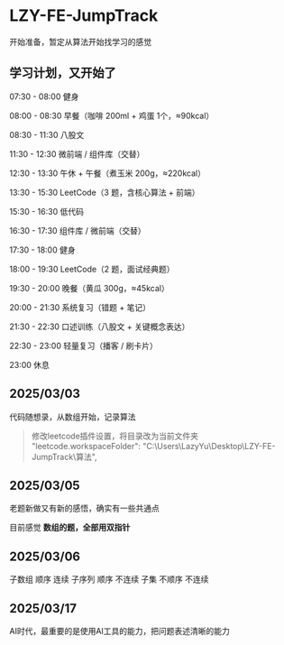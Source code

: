 # LZY-FE-JumpTrack

开始准备，暂定从算法开始找学习的感觉

## 学习计划，又开始了

07:30 - 08:00 健身

08:00 - 08:30 早餐（咖啡 200ml + 鸡蛋 1个，≈90kcal）

08:30 - 11:30 八股文

11:30 - 12:30 微前端 / 组件库（交替）

12:30 - 13:30 午休 + 午餐（煮玉米 200g，≈220kcal）

13:30 - 15:30 LeetCode（3 题，含核心算法 + 前端）

15:30 - 16:30 低代码

16:30 - 17:30 组件库 / 微前端（交替）

17:30 - 18:00 健身

18:00 - 19:30 LeetCode（2 题，面试经典题）

19:30 - 20:00 晚餐（黄瓜 300g，≈45kcal）

20:00 - 21:30 系统复习（错题 + 笔记）

21:30 - 22:30 口述训练（八股文 + 关键概念表达）

22:30 - 23:00 轻量复习（播客 / 刷卡片）

23:00 休息

## 2025/03/03

代码随想录，从数组开始，记录算法

> 修改leetcode插件设置，将目录改为当前文件夹
> "leetcode.workspaceFolder": "C:\\Users\\LazyYu\\Desktop\\LZY-FE-JumpTrack\\算法",

## 2025/03/05

老题新做又有新的感悟，确实有一些共通点

目前感觉 __数组的题，全部用双指针__

## 2025/03/06

子数组 顺序 连续
子序列 顺序 不连续
子集   不顺序 不连续

## 2025/03/17

AI时代，最重要的是使用AI工具的能力，把问题表述清晰的能力
